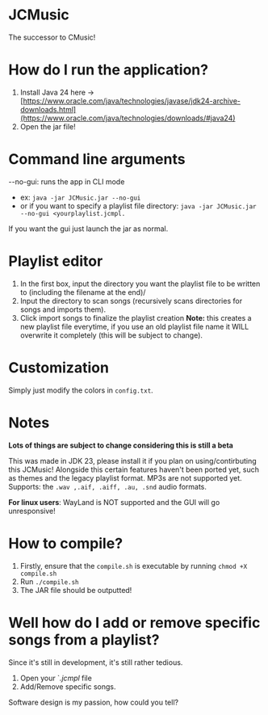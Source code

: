 # JCMusic
The successor to CMusic!

# How do I run the application?
1. Install Java 24 here -> [https://www.oracle.com/java/technologies/javase/jdk24-archive-downloads.html](https://www.oracle.com/java/technologies/downloads/#java24)
2. Open the jar file!

# Command line arguments
--no-gui: runs the app in CLI mode
- ex: `java -jar JCMusic.jar --no-gui`
- or if you want to specify a playlist file directory: `java -jar JCMusic.jar --no-gui <yourplaylist.jcmpl.`

If you want the gui just launch the jar as normal.

# Playlist editor
1. In the first box, input the directory you want the playlist file to be written to (including the filename at the end)/
2. Input the directory to scan songs (recursively scans directories for songs and imports them).
3. Click import songs to finalize the playlist creation
**Note:** this creates a new playlist file everytime, if you use an old playlist file name it WILL overwrite it completely (this will be subject to change).

# Customization
Simply just modify the colors in `config.txt`.

# Notes
**Lots of things are subject to change considering this is still a beta**

This was made in JDK 23, please install it if you plan on using/contirbuting this JCMusic!
Alongside this certain features haven't been ported yet, such as themes and the legacy playlist format.
MP3s are not supported yet.
Supports: the `.wav ,.aif, .aiff, .au, .snd` audio formats.

**For linux users**: WayLand is NOT supported and the GUI will go unresponsive!

# How to compile?
1. Firstly, ensure that the `compile.sh` is executable by running `chmod +X compile.sh`
2. Run `./compile.sh`
3. The JAR file should be outputted!

# Well how do I add or remove specific songs from a playlist?
Since it's still in development, it's still rather tedious.
1. Open your `*.jcmpl* file
2. Add/Remove specific songs.

Software design is my passion, how could you tell?
